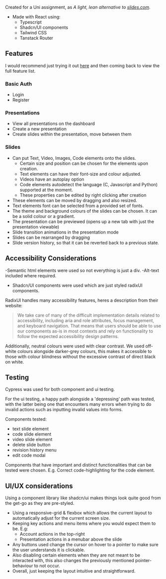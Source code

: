 Created for a Uni assignment, as _A light, lean alternative to [slides.com](https://slides.com)_.

- Made with React using:
  - Typescript
  - Shadcn/UI components
  - Tailwind CSS
  - Tanstack Router

## Features

I would recommend just trying it out [here](https://slides.kaistuff.dev) and then coming back to view the full feature list.

### Basic Auth

- Login
- Register

### Presentations

- View all presentations on the dashboard
- Create a new presentation
- Create slides within the presentation, move between them

### Slides

- Can put Text, Video, Images, Code elements onto the slides.
  - Certain size and position can be chosen for the elements upon creation.
  - Text elements can have their font-size and colour adjusted.
  - Videos have an autoplay option
  - Code elements autodetect the language (C, Javascript and Python) supported at the moment.
  - These properties can be edited by right clicking after creation
- These elements can be moved by dragging and also resized.
- Text elements font can be selected from a provided set of fonts.
- The theme and background colours of the slides can be chosen. It can be a solid colour or a gradient.
- The presentation can be previewed (opens up a new tab with just the presentation viewable)
- Slide transition animations in the presentation mode
- Slides can be rearranged by dragging
- Slide version history, so that it can be reverted back to a previous state.

## Accessibility Considerations

-Semantic html elements were used so not everything is just a div.
-Alt-text included where required.

- Shadcn/UI components were used which are just styled radixUI components.

RadixUI handles many accessibility features, heres a description from their website:

> We take care of many of the difficult implementation details related to accessibility, including aria and role attributes, focus management, and keyboard navigation. That means that users should be able to use our components as-is in most contexts and rely on functionality to follow the expected accessibility design patterns.

Additionally, neutral colours were used with clear contrast. We used off-white colours alongside darker-grey colours, this makes it accessible to those with colour blindness without the excessive contrast of direct black on white.

## Testing

Cypress was used for both component and ui testing.

For the ui testing, a happy path alongside a 'depressing' path was tested, with the latter being one that encounters many errors when trying to do invalid actions such as inputting invalid values into forms.

Components tested:

- text slide element
- code slide element
- video slide element
- delete slide button
- revision history menu
- edit code modal

Components that have important and distinct functionalities that can be tested were chosen. E.g. Correct code-highlighting for the code element.

## UI/UX considerations

Using a component library like shadcn/ui makes things look quite good from the get-go as they are pre-styled.

- Using a responsive-grid & flexbox which allows the current layout to automatically adjust for the current screen size.
- Keeping key actions and menu items where you would expect them to be. E.g:
  - Account actions in the top-right
  - Presentation actions in a menubar above the slide
- Any buttons used change the cursor on hover to a pointer to make sure the user understands it is clickable.
- Also disabling certain elements when they are not meant to be interacted with, this also changes the previously mentioned pointer-behaviour to not occur.
- Overall, just keeping the layout intuitive and straightforward.

